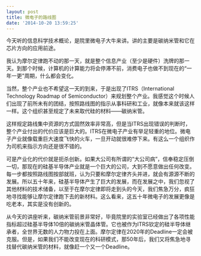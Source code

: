 ```yaml
---
layout: post
title: 微电子的路线图
date: '2014-10-20 13:59:25'
---
```


今天听的信息科学技术概论，是院里微电子大牛来讲。讲的主要是碳纳米管和它在芯片方向的应用前途。

我认为摩尔定律跑不动的那一天，就是整个信息产业（至少是硬件）洗牌的那一天。到那个时候，计算机的计算能力将会停滞不前，消费电子也做不到现在的“一年一更”周期，什么都会变化。

当然，整个产业也不希望这一天的到来，于是出现了ITRS（International Technology Roadmap of Semiconductor）来规划整个产业。我感觉这个时候人们出现了前所未有的团结，按照路线图的指示从事科研和工业，就像本来就该这样一样。这个组织甚至规定了未来取代硅的材料——碳纳米管。

这样规定路线集中资源的方式固然效率非常高，但是当ITRS出现错误的判断时，整个产业付出的代价应该是巨大的。ITRS在微电子产业有举足轻重的地位。微电子产业就像载重巨大速度飞快的火车，一旦开动就很难停下来。有这么一个组织作为司机来指示方向还是很不错的。

可是产业化的代价就是扼杀创新。如果大公司有所谓的“大公司病”，信奉稳定压倒一切，那现在的硅基半导体产业就是一个巨大的公司，大到不愿意做出任何改变。每一步都按照路线图按部就班，认为只要和摩尔定律齐头并进，就会有源源不断的发展。所以五十年来，硅基半导体产生了巨大的发展，而在发展之中，我们忽视了其他材料的技术储备，以至于在摩尔定律即将走到头的今天，我们焦急万分，疯狂地寻找能够让摩尔定律跑下去的新材料。这么看来，这五十年微电子的发展更像是吃老本，其实是没有创新的。

从今天的讲座听来，碳纳米管前景非常好，毕竟院里的实验室已经做出了各项性能指标超过硅基半导体10倍的碳纳米管晶体管。它也被作为ITRS钦定的硅半导体继承者，全世界无数的人力物力投在上面。摩尔定律在2020年的Deadline一定会被克服。但是，如果我们不能改变现在的科研模式，那50年后，我们又将焦急地寻找替代碳纳米管的材料，就像赶一个又一个Deadline。
